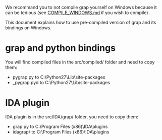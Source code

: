 We recommand you to not compile grap yourself on Windows because it can be tedious (see [COMPILE_WINDOWS.md](doc/COMPILE_WINDOWS.md) if you wish to compile) .

This document explains how to use pre-compiled version of grap and its bindings on Windows.

# grap and python bindings
You will find compiled files in the src/compiled/ folder and need to copy them:
- pygrap.py to C:\Python27\Lib\site-packages
- _pygrap.pyd to C:\Python27\Lib\site-packages

# IDA plugin
IDA plugin is in the src/IDA/grap/ folder, you need to copy them:
- grap.py to C:\Program Files (x86)\IDA\plugins
- idagrap/ to C:\Program Files (x86)\IDA\plugins

